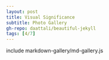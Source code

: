 ```yaml
---
layout: post
title: Visual Significance
subtitle: Photo Gallery
gh-repo: daattali/beautiful-jekyll
tags: [4/7]
---
```

 include markdown-gallery/md-gallery.js 
